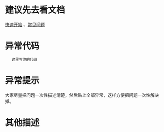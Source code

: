 # 建议先去看文档
[快速开始](https://easyexcel.opensource.alibaba.com/docs/current/) 、[常见问题](https://easyexcel.opensource.alibaba.com/qa/)
# 异常代码
```java
   这里写你的代码
```
# 异常提示
大家尽量把问题一次性描述清楚，然后贴上全部异常，这样方便把问题一次性解决掉。
# 其他描述